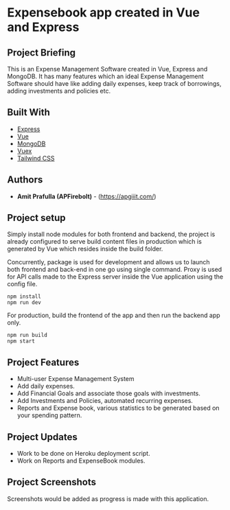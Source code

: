# Expensebook app created in Vue and Express

## Project Briefing

This is an Expense Management Software created in Vue, Express and MongoDB. It has many features which an ideal Expense Management Software should have like adding daily expenses, keep track of borrowings, adding investments and policies etc.

## Built With

* [Express](https://expressjs.com/)
* [Vue](https://vuejs.org/)
* [MongoDB](https://www.mongodb.com/)
* [Vuex](https://vuex.vuejs.org/)
* [Tailwind CSS](https://tailwindcss.com/)

## Authors

* **Amit Prafulla (APFirebolt)** - (https://apgiiit.com/)

## Project setup

Simply install node modules for both frontend and backend, the project is already configured to serve build content files in production which is generated by Vue which resides inside the build folder.

Concurrently, package is used for development and allows us to launch both frontend and back-end in one go using single command. Proxy is used for API calls made to the Express server inside the Vue application using the config file.

```
npm install
npm run dev
```

For production, build the frontend of the app and then run the backend app only. 

```
npm run build
npm start
```
## Project Features

- Multi-user Expense Management System
- Add daily expenses.
- Add Financial Goals and associate those goals with investments.
- Add Investments and Policies, automated recurring expenses.
- Reports and Expense book, various statistics to be generated based on your spending pattern. 

## Project Updates

- Work to be done on Heroku deployment script.
- Work on Reports and ExpenseBook modules.

## Project Screenshots

Screenshots would be added as progress is made with this application.
